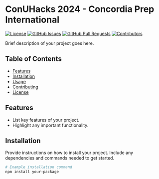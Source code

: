 # ConUHacks 2024 - Concordia Prep International

[![License](https://img.shields.io/badge/license-MIT-blue.svg)](LICENSE)
[![GitHub Issues](https://img.shields.io/github/issues/your-username/your-repo.svg)](https://github.com/your-username/your-repo/issues)
[![GitHub Pull Requests](https://img.shields.io/github/issues-pr/your-username/your-repo.svg)](https://github.com/your-username/your-repo/pulls)
[![Contributors](https://img.shields.io/github/contributors/your-username/your-repo.svg)](https://github.com/your-username/your-repo/graphs/contributors)

Brief description of your project goes here.

## Table of Contents

- [Features](#features)
- [Installation](#installation)
- [Usage](#usage)
- [Contributing](#contributing)
- [License](#license)

## Features

- List key features of your project.
- Highlight any important functionality.

## Installation

Provide instructions on how to install your project. Include any dependencies and commands needed to get started.

```bash
# Example installation command
npm install your-package

